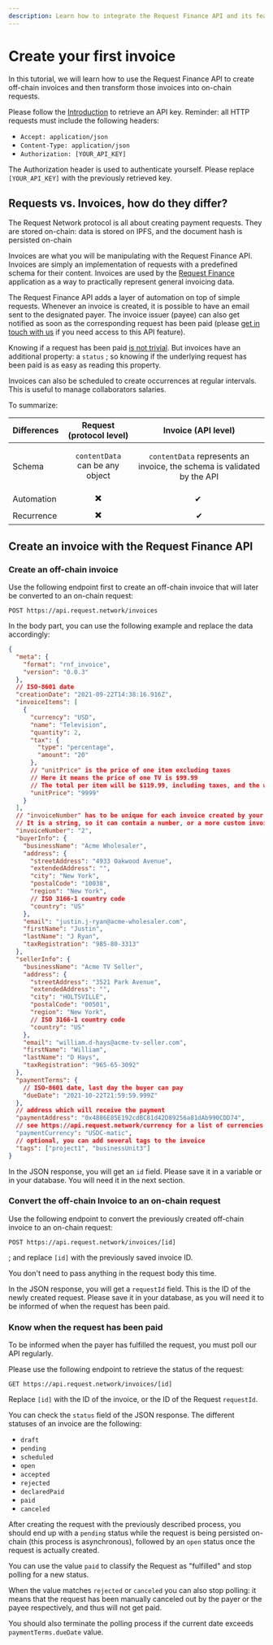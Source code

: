 ```yaml
---
description: Learn how to integrate the Request Finance API and its features.
---
```


# Create your first invoice

In this tutorial, we will learn how to use the Request Finance API to create off-chain invoices and then transform those invoices into on-chain requests.

Please follow the [Introduction](introduction.md) to retrieve an API key. Reminder: all HTTP requests must include the following headers:

* `Accept: application/json`
* `Content-Type: application/json`
* `Authorization: [YOUR_API_KEY]`

The Authorization header is used to authenticate yourself. Please replace `[YOUR_API_KEY]` with the previously retrieved key.

## Requests vs. Invoices, how do they differ?

The Request Network protocol is all about creating payment requests. They are stored on-chain: data is stored on IPFS, and the document hash is persisted on-chain

Invoices are what you will be manipulating with the Request Finance API. Invoices are simply an implementation of requests with a predefined schema for their content. Invoices are used by the [Request Finance](https://app.request.finance/) application as a way to practically represent general invoicing data.

The Request Finance API adds a layer of automation on top of simple requests. Whenever an invoice is created, it is possible to have an email sent to the designated payer. The invoice issuer (payee) can also get notified as soon as the corresponding request has been paid (please [get in touch with us](https://www.request.finance/contact-us) if you need access to this API feature).

Knowing if a request has been paid [is not trivial](https://github.com/RequestNetwork/requestNetwork/blob/master/packages/docs/docs/guides/3-Portal-API/2-payment-status.md). But invoices have an additional property: a `status` ; so knowing if the underlying request has been paid is as easy as reading this property.

Invoices can also be scheduled to create occurrences at regular intervals. This is useful to manage collaborators salaries.

To summarize:

| Differences |               Request (protocol level)               |                           Invoice (API level)                           |
| ----------- | :--------------------------------------------------: | :---------------------------------------------------------------------: |
| Schema      | <p><code>contentData</code><br>can be any object</p> | `contentData` represents an invoice, the schema is validated by the API |
| Automation  |                          ✖️                          |                                   ✔ ️                                   |
| Recurrence  |                          ✖️                          |                                    ✔                                    |

## Create an invoice with the Request Finance API

### Create an off-chain invoice

Use the following endpoint first to create an off-chain invoice that will later be converted to an on-chain request:

`POST https://api.request.network/invoices`

In the body part, you can use the following example and replace the data accordingly:

```json
{
  "meta": {
    "format": "rnf_invoice",
    "version": "0.0.3"
  },
  // ISO-8601 date
  "creationDate": "2021-09-22T14:38:16.916Z",
  "invoiceItems": [
    {
      "currency": "USD",
      "name": "Television",
      "quantity": 2,
      "tax": {
        "type": "percentage",
        "amount": "20"
      },
      // "unitPrice" is the price of one item excluding taxes
      // Here it means the price of one TV is $99.99
      // The total per item will be $119.99, including taxes, and the whole sum will be $239.98
      "unitPrice": "9999"
    }
  ],
  // "invoiceNumber" has to be unique for each invoice created by your account.
  // It is a string, so it can contain a number, or a more custom invoice identifier.
  "invoiceNumber": "2",
  "buyerInfo": {
    "businessName": "Acme Wholesaler",
    "address": {
      "streetAddress": "4933 Oakwood Avenue",
      "extendedAddress": "",
      "city": "New York",
      "postalCode": "10038",
      "region": "New York",
      // ISO 3166-1 country code
      "country": "US"
    },
    "email": "justin.j-ryan@acme-wholesaler.com",
    "firstName": "Justin",
    "lastName": "J Ryan",
    "taxRegistration": "985-80-3313"
  },
  "sellerInfo": {
    "businessName": "Acme TV Seller",
    "address": {
      "streetAddress": "3521 Park Avenue",
      "extendedAddress": "",
      "city": "HOLTSVILLE",
      "postalCode": "00501",
      "region": "New York",
      // ISO 3166-1 country code
      "country": "US"
    },
    "email": "william.d-hays@acme-tv-seller.com",
    "firstName": "William",
    "lastName": "D Hays",
    "taxRegistration": "965-65-3092"
  },
  "paymentTerms": {
    // ISO-8601 date, last day the buyer can pay
    "dueDate": "2021-10-22T21:59:59.999Z"
  },
  // address which will receive the payment
  "paymentAddress": "0x4886E85E192cdBC81d42D89256a81dAb990CDD74",
  // see https://api.request.network/currency for a list of currencies
  "paymentCurrency": "USDC-matic",
  // optional, you can add several tags to the invoice
  "tags": ["project1", "businessUnit3"]
}
```

In the JSON response, you will get an `id` field. Please save it in a variable or in your database. You will need it in the next section.

### Convert the off-chain Invoice to an on-chain request

Use the following endpoint to convert the previously created off-chain invoice to an on-chain request:

`POST https://api.request.network/invoices/[id]`

; and replace `[id]` with the previously saved invoice ID.

You don't need to pass anything in the request body this time.

In the JSON response, you will get a `requestId` field. This is the ID of the newly created request. Please save it in your database, as you will need it to be informed of when the request has been paid.

### Know when the request has been paid

To be informed when the payer has fulfilled the request, you must poll our API regularly.

Please use the following endpoint to retrieve the status of the request:

`GET https://api.request.network/invoices/[id]`

Replace `[id]` with the ID of the invoice, or the ID of the Request `requestId`.

You can check the `status` field of the JSON response. The different statuses of an invoice are the following:

* `draft`
* `pending`
* `scheduled`
* `open`
* `accepted`
* `rejected`
* `declaredPaid`
* `paid`
* `canceled`

After creating the request with the previously described process, you should end up with a `pending` status while the request is being persisted on-chain (this process is asynchronous), followed by an `open` status once the request is actually created.

You can use the value `paid` to classify the Request as "fulfilled" and stop polling for a new status.

When the value matches `rejected` or `canceled` you can also stop polling: it means that the request has been manually canceled out by the payer or the payee respectively, and thus will not get paid.

You should also terminate the polling process if the current date exceeds `paymentTerms.dueDate` value.
